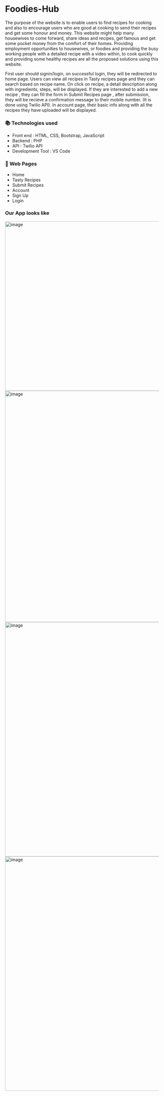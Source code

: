# Foodies-Hub

The purpose of the website is to enable users to find recipes for cooking and also to encourage users who are good at cooking to send their recipes and get some honour and money. This website might help many housewives to come forward, share ideas and recipes, get famous and get some pocket money from the comfort of their homes. Providing employment opportunities to housewives, or foodies and providing the busy working people with a detailed recipe with a video within, to cook quickly and providing some healthy recipes are all the proposed solutions using this website.

First user should signin/login, on successful login, they will be redirected to home page. Users can view all recipes in Tasty recipes page and they can search based on recipe name. On click on recipe, a detail description along with ingredients, steps, will be displayed. If they are interested to add a new recipe , they can fill the form in Submit Recipes page , after submission, they will be recieve a confirmation message to their mobile number. (It is done using Twilio API). In account page, their basic info along with all the recipes they have uploaded will be displayed.


<h3>📚 Technologies used</h3>
<ul>
<li>Front end            : HTML, CSS, Bootstrap, JavaScript</li>
<li>Backend             : PHP </li>
<li>API          : Twilio API</li>
<li>Development Tool    : VS Code</li>
</ul>

<h3>📜 Web Pages </h3>
<ul>
  <li> Home </li>
  <li> Tasty Recipes </li>
 <li> Submit Recipes </li>
  <li> Account</li>
  <li> Sign Up </li>
 <li> Login </li>
  </ul>

  <h3>Our App looks like</h3>
<img width="554" alt="image" src="https://github.com/user-attachments/assets/71f20427-9912-4458-86a8-3529d1d68778">

<img width="756" alt="image" src="https://github.com/user-attachments/assets/37801c91-2216-4d98-beae-9cedf5cfb0de">

<img width="766" alt="image" src="https://github.com/user-attachments/assets/7061b2e0-ba0a-4b4c-b64f-ec870cd8ec9f">

<img width="766" alt="image" src="https://github.com/user-attachments/assets/8a3637b9-c6fd-4a93-a121-579d8e6ed3e2">
